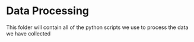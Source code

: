 # Data Processing

This folder will contain all of the python scripts we use to process the data we have collected
